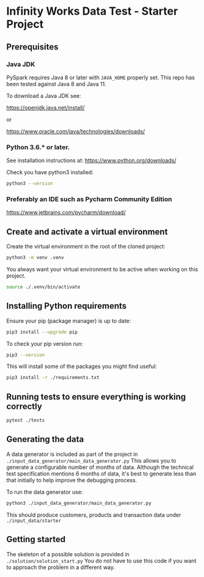 # Infinity Works Data Test - Starter Project

## Prerequisites
### Java JDK

PySpark requires Java 8 or later with `JAVA_HOME` properly set. This repo has been tested against Java 8 and Java 11.

To download a Java JDK see:

https://openjdk.java.net/install/

or 

https://www.oracle.com/java/technologies/downloads/

### Python 3.6.* or later.

See installation instructions at: https://www.python.org/downloads/

Check you have python3 installed:

```bash
python3 --version
```

### Preferably an IDE such as Pycharm Community Edition

https://www.jetbrains.com/pycharm/download/

## Create and activate a virtual environment

Create the virtual environment in the root of the cloned project:

```bash
python3 -m venv .venv
```
You always want your virtual environment to be active when working on this project.

```bash
source ./.venv/bin/activate
```

## Installing Python requirements

Ensure your pip (package manager) is up to date:

```bash
pip3 install --upgrade pip
```

To check your pip version run:

```bash
pip3 --version
```

This will install some of the packages you might find useful:

```bash
pip3 install -r ./requirements.txt
```

## Running tests to ensure everything is working correctly

```bash
pytest ./tests
```

## Generating the data

A data generator is included as part of the project in `./input_data_generator/main_data_generator.py`
This allows you to generate a configurable number of months of data.
Although the technical test specification mentions 6 months of data, it's best to generate
less than that initially to help improve the debugging process.

To run the data generator use:

```bash
python3 ./input_data_generator/main_data_generator.py
```

This should produce customers, products and transaction data under `./input_data/starter`


## Getting started

The skeleton of a possible solution is provided in `./solution/solution_start.py`
You do not have to use this code if you want to approach the problem in a different way.
